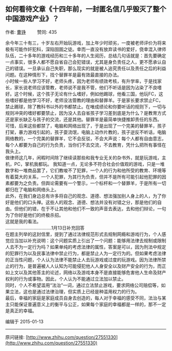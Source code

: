 ## 如何看待文章《十四年前，一封匿名信几乎毁灭了整个中国游戏产业》？

作者: [曹铮](http://www.zhihu.com/people/cao-zheng-50-82)&nbsp;&nbsp;&nbsp;&nbsp;&nbsp;&nbsp;&nbsp;&nbsp; 赞同: 435


余今年三十有三，十岁左右开始玩游戏，加上年少时顽劣，一度被老师评价为将来极有可能作奸犯科，深陷囹圄之徒。幸而一直没有放弃读书的爱好，侥幸混入律师队伍，二十多年的游戏经历和三十多年的人生阅历，总结几句话就是：首先要确定一点事实，很多人都不愿自省自己会犯错误，尤其是身负责任之人，更不愿承认自己的错误。一旦承认自己失职，那么现实的就是被人追究责任以及责任之后的利益问题。在这种情形下，找个替罪羊是最有效最直接的办法。<br> 小时候一些人学习不好，老师头疼，因为老师有绩效考核，有升学率，于是找家长，家长说老师应该管教，老师说不是我不管，他们不听话是因为沾染了不良嗜好。这个时候，这个孩子无论有什么嗜好，例如他踢球，他看三国，他玩FC，这些嗜好都是他学习不好，老师没法管教的理由和替罪羊。于是家长要求禁止FC，禁止踢球，除了教科书以外的书都禁止。在唯成绩论和你要听话的规则下，一切与规则冲突的嗜好都要禁止，因为没人去自省孩子学习差到底是为什么？是教育方式还是家长缺乏与孩子的交流，还是其他。替罪羊是最简单快捷推卸责任的东西。<br> 可惜，后来这些都禁了，电脑和网络出现了，于是出现了一个完美的替罪羊，孩子打架，暴力游戏引起的，孩子耍流氓，电脑上动作片教的，孩子逆反不听话，电脑网络教的，一个完美的替罪羊，它不会反驳，不会大声说：每个人都有自由意志，每个人都要为自己的行为负责，当你们不去交流，不去教育，凭什么把所有事怪在我头上。<br> 做律师这几年，闲暇时间除了继续读那些和我专业无关的杂书外，就是玩游戏，主机，PC，掌机我都玩。 我知道一点，无论多不符合社会价值观的游戏，只是一堆数字和一堆商品罢了，它们教唆不了犯罪，一个人的行为和他所受的教育、环境等有着莫大的关系，一个人犯罪，为其行为负责，但并不是所有可能引起他犯罪的因素都要为之负责。但舆论需要有一个警示，一个标杆和一个替罪羊，于是所有一切都归在了电脑和网络头上。<br> 此外，在我们身边总有许多将自己的观念、道德、想法强加别人身上的人，为了你好是他们的口头禅。这些人的观念、道德、想法并没有对错之分，那是他们的自由。但他们的错，在于不让其他和他们不一致的声音去表达，去和他们辩论，一句为了你好是他们的终极杀招。<br> 这就是我的看法。<br>………………………………1月13日补充回答<br> 在题主列举的这封信里，提到了通过法律规范形式去规制网瘾和游戏行为，个人感觉应当加以补充说明：这个问题实质上引出了一个问题：能够用法律去规制或限制人去不为一定行为吗？如果单纯的考虑法律的属性，答案是可以，因为刑法中规定的犯罪行为以及民事法律中禁止行为，都是禁止人为一定行为的。但如果考虑法律的正当性问题，个人认为法律不能禁止人去玩游戏或过度的玩游戏。因为法律所禁止的行为，是普遍被人人认知为可能侵犯他人人身安全以及财产安全的行为，而正如上文以及其他答主的论述，网络以及游戏本身不是直接能够危害他人生命及财产权利的行为或事物。因此，个人认为不能通过立法加以禁止。<br> 同时，个人不希望滥用“法治”一词，通过立法禁止游戏，要求网络公司赔偿等，如果立法，这也是通过法律治理，但实质上已经是种滥用权力的行为。<br> 最后，幸福的家庭是家庭成员自身去创造的，每人对于幸福的感受不同，法治与某主只能保证普遍意义上的衡平与公正，如果每个家庭的幸福都是一样的，那不一定是真正的幸福。



编辑于 2015-01-13



---
原问链接: [http://www.zhihu.com/question/27551330](http://www.zhihu.com/question/27551330)